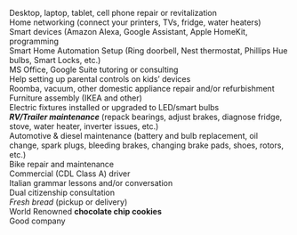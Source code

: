 Desktop, laptop, tablet, cell phone repair or revitalization  
Home networking (connect your printers, TVs, fridge, water heaters)  
Smart devices (Amazon Alexa, Google Assistant, Apple HomeKit, programming  
Smart Home Automation Setup (Ring doorbell, Nest thermostat, Phillips Hue bulbs, Smart Locks, etc.)  
MS Office, Google Suite tutoring or consulting  
Help setting up parental controls on kids’ devices  
Roomba, vacuum, other domestic appliance repair and/or refurbishment  
Furniture assembly (IKEA and other)  
Electric fixtures installed or upgraded to LED/smart bulbs  
_**RV/Trailer maintenance**_ (repack bearings, adjust brakes, diagnose fridge, stove, water heater, inverter issues, etc.)  
Automotive & diesel maintenance (battery and bulb replacement, oil change, spark plugs, bleeding brakes, changing brake pads, shoes, rotors, etc.)  
Bike repair and maintenance  
Commercial (CDL Class A) driver  
Italian grammar lessons and/or conversation  
Dual citizenship consultation  
*Fresh bread* (pickup or delivery)  
World Renowned **chocolate chip cookies**  
Good company
